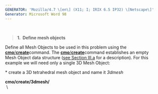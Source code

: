 ```yaml
---
GENERATOR: 'Mozilla/4.7 \[en\] (X11; I; IRIX 6.5 IP32) \[Netscape\]'
Generator: Microsoft Word 98
---
```


 

> **1.  Define mesh objects**

Define all Mesh Objects to be used in this problem using the
[**cmo**/**create**](commands/cmo/cmo_create.md)command. The
[**cmo**/**create**](commands/cmo/cmo_create.md)command establishes an
empty Mesh Object data structure ([see Section III.a](meshobject.md)
for a description). For this example we will need only a single 3D Mesh
Object:

\* create a 3D tetrahedral mesh object and name it *3dmesh*

**cmo/create/3dmesh/**\
 \
